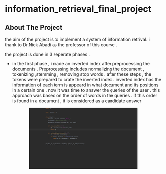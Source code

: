 # information_retrieval_final_project

<!-- ABOUT THE PROJECT -->
## About The Project
the aim of the project is to implement a system of information retrival. i thank to Dr.Nick Abadi as the professor of this course .

the project is done in 3 seperate phases .
* in the first phase , i made an inverted index after preprocessing the documents . Preprocessing includes normalizing the document , tokenizing ,stemming , removing stop words . after these steps , the tokens were prepared to crate the inverted index . inverted index has the information of each term is appeard in what document and its positions in a certain one . now it was time to answer the queries of the user .
  this approach was based on the order of words in the queries . if this order is found in a document , it is considered as a candidate answer 
<p align="center">
  <img src="images/ph1-reading-raw-documents.png" width="350" title="hover text">
</p>